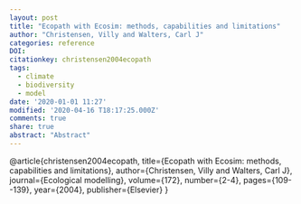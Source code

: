```yaml
---
layout: post
title: "Ecopath with Ecosim: methods, capabilities and limitations"
author: "Christensen, Villy and Walters, Carl J"
categories: reference
DOI:
citationkey: christensen2004ecopath
tags:
  - climate
  - biodiversity
  - model
date: '2020-01-01 11:27'
modified: '2020-04-16 T18:17:25.000Z'
comments: true
share: true
abstract: "Abstract"
---
```

@article{christensen2004ecopath,
  title={Ecopath with Ecosim: methods, capabilities and limitations},
  author={Christensen, Villy and Walters, Carl J},
  journal={Ecological modelling},
  volume={172},
  number={2-4},
  pages={109--139},
  year={2004},
  publisher={Elsevier}
}
